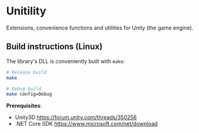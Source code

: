 # Unitility

Extensions, convenience functions and utilities for Unity (the game engine).


## Build instructions (Linux)

The library's DLL is conveniently built with `make`:

```sh
# Release build
make

# Debug build
make config=Debug
```

**Prerequisites**:
- Unity3D <https://forum.unity.com/threads/350256>
- .NET Core SDK <https://www.microsoft.com/net/download>
